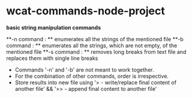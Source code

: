 # wcat-commands-node-project

**basic string manipulation commands**

**-n command : ** enumerates all the strings of the mentioned file
**-b command : ** enumerates all the strings, which are not empty, of the mentioned file
**-s command : ** removes long breaks from text file and replaces them with single line breaks

- Commands '-n' and '-b' are not meant to work together. 
- For the combination of other commands, order is irrespective.
- Store results into new file using '> - write/replace final content of another file' && '>> - append final content to another file'  
